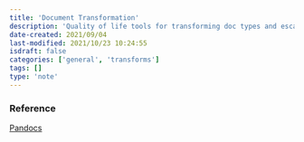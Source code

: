 ```yaml
---
title: 'Document Transformation'
description: 'Quality of life tools for transforming doc types and escaping evil empires'
date-created: 2021/09/04
last-modified: 2021/10/23 10:24:55
isdraft: false
categories: ['general', 'transforms']
tags: []
type: 'note'
---
```





### Reference 

[Pandocs](https://pandoc.org/demos.html)